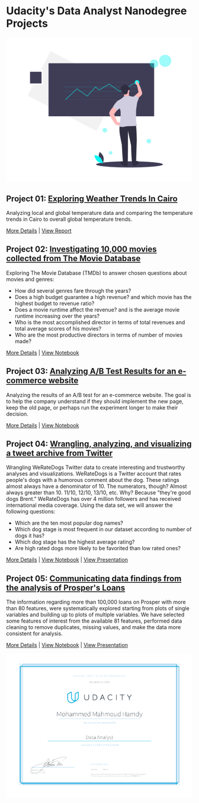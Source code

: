 # Udacity's Data Analyst Nanodegree Projects
![](img/cover.png)

## Project 01: [Exploring Weather Trends In Cairo](https://github.com/mmhamdy/udacity-dand-projects/tree/main/project1)

Analyzing local and global temperature data and comparing the temperature trends in Cairo to overall global temperature trends.

[More Details](https://github.com/mmhamdy/udacity-dand-projects/blob/main/project1/README.md) | [View Report](https://github.com/mmhamdy/udacity-dand-projects/blob/main/project1/weather_trends_cairo.pdf)

## Project 02: [Investigating 10,000 movies collected from The Movie Database](https://github.com/mmhamdy/udacity-dand-projects/tree/main/project2)

Exploring The Movie Database (TMDb) to answer chosen questions about movies and genres:
- How did several genres fare through the years?
- Does a high budget guarantee a high revenue? and which movie has the highest budget to revenue ratio?
- Does a movie runtime affect the revenue? and is the average movie runtime increasing over the years?
- Who is the most accomplished director in terms of total revenues and total average scores of his movies?
- Who are the most productive directors in terms of number of movies made?

[More Details](https://github.com/mmhamdy/udacity-dand-projects/blob/main/project2/README.md) | [View Notebook](https://github.com/mmhamdy/udacity-dand-projects/blob/main/project2/tmdb_analysis.ipynb)

## Project 03: [Analyzing A/B Test Results for an e-commerce website](https://github.com/mmhamdy/udacity-dand-projects/tree/main/project3)

Analyzing the results of an A/B test for an e-commerce website. The goal is to help the company understand if they should implement the new page, keep the old page, or perhaps run the experiment longer to make their decision.

[More Details](https://github.com/mmhamdy/udacity-dand-projects/blob/main/project3/README.md) | [View Notebook](https://github.com/mmhamdy/udacity-dand-projects/blob/main/project3/Analyze_ab_test_results_notebook.ipynb)

## Project 04: [Wrangling, analyzing, and visualizing a tweet archive from Twitter](https://github.com/mmhamdy/udacity-dand-projects/tree/main/project4)

Wrangling WeRateDogs Twitter data to create interesting and trustworthy analyses and visualizations. WeRateDogs is a Twitter account that rates people's dogs with a humorous comment about the dog. These ratings almost always have a denominator of 10. The numerators, though? Almost always greater than 10. 11/10, 12/10, 13/10, etc. Why? Because "they're good dogs Brent." WeRateDogs has over 4 million followers and has received international media coverage. Using the data set, we will answer the following questions:
- Which are the ten most popular dog names?
- Which dog stage is most frequent in our dataset according to number of dogs it has?
- Which dog stage has the highest average rating?
- Are high rated dogs more likely to be favorited than low rated ones?

[More Details](https://github.com/mmhamdy/udacity-dand-projects/blob/main/project4/README.md) | [View Notebook](https://github.com/mmhamdy/udacity-dand-projects/blob/main/project4/wrangle_act.ipynb) | [View Presentation](https://github.com/mmhamdy/udacity-dand-projects/blob/main/project4/act_report.pdf)

## Project 05: [Communicating data findings from the analysis of Prosper's Loans](https://github.com/mmhamdy/udacity-dand-projects/tree/main/project5)

The information regarding more than 100,000 loans on Prosper with more than 80 features, were systematically explored starting from plots of single variables and building up to plots of multiple variables. We have selected some features of interest from the available 81 features, performed data cleaning to remove duplicates, missing values, and make the data more consistent for analysis.

[More Details](https://github.com/mmhamdy/udacity-dand-projects/blob/main/project5/readme.md) | [View Notebook](https://github.com/mmhamdy/udacity-dand-projects/blob/main/project5/Project_Loans_Part1.ipynb) | [View Presentation](https://github.com/mmhamdy/udacity-dand-projects/blob/main/project5/Project_Loans_Part2.ipynb)

![](img/certificate.jpg)
